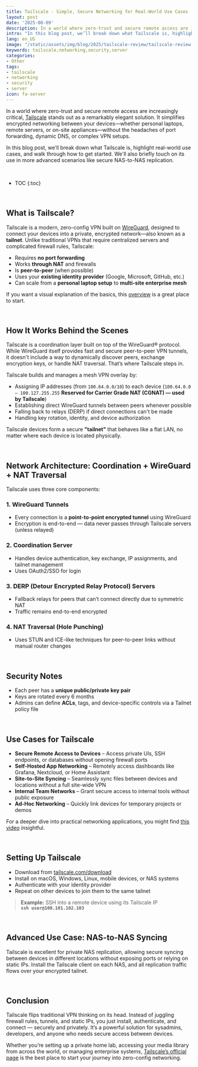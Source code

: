 ```yaml
---
title: Tailscale - Simple, Secure Networking for Real-World Use Cases  
layout: post
date: '2025-08-09'
description: In a world where zero-trust and secure remote access are increasingly critical, Tailscale stands out as a remarkably elegant solution. 
intro: "In this blog post, we’ll break down what Tailscale is, highlight real-world use cases, and walk through how to get started. We'll also briefly touch on its use in more advanced scenarios like secure NAS-to-NAS replication." 
lang: en_US
image: "/static/assets/img/blog/2025/tailscale-review/tailscale-review.png"
keywords: tailscale,networking,security,server
categories:
- Other
tags:
- tailscale
- networking
- security
- server
icon: fa-server
---
```


In a world where zero-trust and secure remote access are increasingly critical, [Tailscale](https://tailscale.com/) stands out as a remarkably elegant solution. It simplifies encrypted networking between your devices—whether personal laptops, remote servers, or on-site appliances—without the headaches of port forwarding, dynamic DNS, or complex VPN setups.  

In this blog post, we’ll break down what Tailscale is, highlight real-world use cases, and walk through how to get started. We'll also briefly touch on its use in more advanced scenarios like secure NAS-to-NAS replication.

<br>

* TOC 
{:toc}

<br>  

## What is Tailscale?

Tailscale is a modern, zero-config VPN built on [WireGuard](https://www.wireguard.com/), designed to connect your devices into a private, encrypted network—also known as a **tailnet**. Unlike traditional VPNs that require centralized servers and complicated firewall rules, Tailscale:

* Requires **no port forwarding**
* Works **through NAT** and firewalls
* Is **peer-to-peer** (when possible)
* Uses your **existing identity provider** (Google, Microsoft, GitHub, etc.)
* Can scale from a **personal laptop setup** to **multi-site enterprise mesh**

If you want a visual explanation of the basics, this [overview](https://www.youtube.com/watch?v=tW50igaFZTQ) is a great place to start.

<br>  

## How It Works Behind the Scenes

Tailscale is a coordination layer built on top of the WireGuard® protocol. While WireGuard itself provides fast and secure peer-to-peer VPN tunnels, it doesn't include a way to dynamically discover peers, exchange encryption keys, or handle NAT traversal. That’s where Tailscale steps in.

Tailscale builds and manages a mesh VPN overlay by:

* Assigning IP addresses (from `100.64.0.0/10`) to each device (`100.64.0.0 – 100.127.255.255` **Reserved for Carrier Grade NAT (CGNAT) — used by Tailscale**)
* Establishing direct WireGuard tunnels between peers whenever possible
* Falling back to relays (DERP) if direct connections can't be made
* Handling key rotation, identity, and device authorization

Tailscale devices form a secure **"tailnet"** that behaves like a flat LAN, no matter where each device is located physically.

<br>  

## Network Architecture: Coordination + WireGuard + NAT Traversal

Tailscale uses three core components:

### 1. WireGuard Tunnels
* Every connection is a **point-to-point encrypted tunnel** using WireGuard  
* Encryption is end-to-end — data never passes through Tailscale servers (unless relayed)

### 2. Coordination Server
* Handles device authentication, key exchange, IP assignments, and tailnet management
* Uses OAuth2/SSO for login

### 3. DERP (Detour Encrypted Relay Protocol) Servers
* Fallback relays for peers that can’t connect directly due to symmetric NAT  
* Traffic remains end-to-end encrypted

### 4. NAT Traversal (Hole Punching)
* Uses STUN and ICE-like techniques for peer-to-peer links without manual router changes

<br>  

## Security Notes

* Each peer has a **unique public/private key pair**  
* Keys are rotated every 6 months  
* Admins can define **ACLs**, tags, and device-specific controls via a Tailnet policy file

<br>  

## Use Cases for Tailscale

* **Secure Remote Access to Devices** – Access private UIs, SSH endpoints, or databases without opening firewall ports  
* **Self-Hosted App Networking** – Remotely access dashboards like Grafana, Nextcloud, or Home Assistant  
* **Site-to-Site Syncing** – Seamlessly sync files between devices and locations without a full site-wide VPN  
* **Internal Team Networks** – Grant secure access to internal tools without public exposure  
* **Ad-Hoc Networking** – Quickly link devices for temporary projects or demos  

For a deeper dive into practical networking applications, you might find [this video](https://www.youtube.com/watch?v=_Yhkg-0KDXU&t=656s) insightful.

<br>  

## Setting Up Tailscale

* Download from [tailscale.com/download](https://tailscale.com/download)  
* Install on macOS, Windows, Linux, mobile devices, or NAS systems  
* Authenticate with your identity provider  
* Repeat on other devices to join them to the same tailnet

> **Example:** SSH into a remote device using its Tailscale IP  
> **`ssh user@100.101.102.103`**

<br>  

## Advanced Use Case: NAS-to-NAS Syncing

Tailscale is excellent for private NAS replication, allowing secure syncing between devices in different locations without exposing ports or relying on static IPs. Install the Tailscale client on each NAS, and all replication traffic flows over your encrypted tailnet.

<br>  

## Conclusion

Tailscale flips traditional VPN thinking on its head. Instead of juggling firewall rules, tunnels, and static IPs, you just install, authenticate, and connect — securely and privately. It’s a powerful solution for sysadmins, developers, and anyone who needs secure access between devices.  

Whether you’re setting up a private home lab, accessing your media library from across the world, or managing enterprise systems, [Tailscale’s official page](https://tailscale.com/) is the best place to start your journey into zero-config networking.